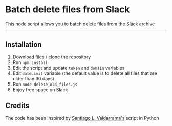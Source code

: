 Batch delete files from Slack
===================


This node script allows you to batch delete files from the Slack archive

----------


Installation 
-------------

1. Download files / clone the repository
1. Run `npm install`
1. Edit the script and update `token` and `domain` variables
1. Edit `dateLimit` variable (the default value is to delete all files that are older than 30 days)
1. Run `node delete_old_files.js`
1. Enjoy free space on Slack

## Credits
The code has been inspired by [Santiago L. Valdarrama's](https://www.shiftedup.com/2014/11/13/how-to-bulk-remove-files-from-slack) script in Python
